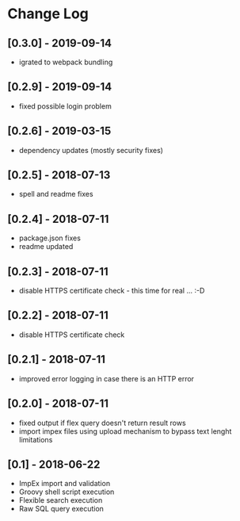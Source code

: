 # Change Log

## [0.3.0] - 2019-09-14
- igrated to webpack bundling

## [0.2.9] - 2019-09-14
- fixed possible login problem

## [0.2.6] - 2019-03-15
- dependency updates (mostly security fixes)

## [0.2.5] - 2018-07-13
- spell and readme fixes

## [0.2.4] - 2018-07-11
- package.json fixes
- readme updated

## [0.2.3] - 2018-07-11
- disable HTTPS certificate check - this time for real ... :-D

## [0.2.2] - 2018-07-11
- disable HTTPS certificate check

## [0.2.1] - 2018-07-11
- improved error logging in case there is an HTTP error

## [0.2.0] - 2018-07-11
- fixed output if flex query doesn't return result rows
- import impex files using upload mechanism to bypass text lenght limitations

## [0.1] - 2018-06-22
- ImpEx import and validation
- Groovy shell script execution
- Flexible search execution
- Raw SQL query execution
